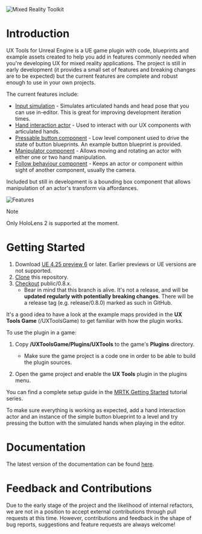 ![Mixed Reality Toolkit](Docs/Images/MRTK_Unreal_UXT_Banner_Rounded.png)

# Introduction

UX Tools for Unreal Engine is a UE game plugin with code, blueprints and example assets created to help you add in features commonly needed when you're developing UX for mixed reality applications. The project is still in early development (it provides a small set of features and breaking changes are to be expected) but the current features are complete and robust enough to use in your own projects.  

The current features include:
- [Input simulation](Docs/InputSimulation.md) - Simulates articulated hands and head pose that you can use in-editor. This is great for improving development iteration times.
- [Hand interaction actor](Docs/HandInteraction.md) - Used to interact with our UX components with articulated hands.
- [Pressable button component](Docs/PressableButton.md) - Low level component used to drive the state of button blueprints. An example button blueprint is provided.
- [Manipulator component](Docs/Manipulator.md) - Allows moving and rotating an actor with either one or two hand manipulation.
- [Follow behaviour component](Docs/FollowComponent.md) - Keeps an actor or component within sight of another component, usually the camera.

Included but still in development is a bounding box component that allows manipulation of an actor's transform via affordances.

![Features](Docs/Images/Features.png)

> [!NOTE]
> Only HoloLens 2 is supported at the moment. 

# Getting Started

1. Download [UE 4.25 preview 6](https://www.unrealengine.com/get-now) or later. Earlier previews or UE versions are not supported.
1. [Clone](https://help.github.com/en/desktop/contributing-to-projects/cloning-a-repository-from-github-to-github-desktop) this repository.
1. [Checkout](https://help.github.com/en/desktop/contributing-to-projects/switching-between-branches) public/0.8.x. 
    * Bear in mind that this branch is alive. It's not a release, and will be **updated regularly with potentially breaking changes**. There will be a release tag (e.g. release/0.8.0) marked as such in GitHub.

It's a good idea to have a look at the example maps provided in the **UX Tools Game** (/UXToolsGame) to get familiar with how the plugin works.

To use the plugin in a game:
1. Copy **/UXToolsGame/Plugins/UXTools** to the game's **Plugins** directory. 
    * Make sure the game project is a code one in order to be able to build the plugin sources.

2. Open the game project and enable the **UX Tools** plugin in the plugins menu.

You can find a complete setup guide in the [MRTK Getting Started](https://docs.microsoft.com/windows/mixed-reality/unreal-uxt-ch1) tutorial series.

To make sure everything is working as expected, add a hand interaction actor and an instance of the simple button blueprint to a level and try pressing the button with the simulated hands when playing in the editor.

# Documentation

The latest version of the documentation can be found [here](https://microsoft.github.io/MixedReality-UXTools-Unreal).

# Feedback and Contributions

Due to the early stage of the project and the likelihood of internal refactors, we are not in a position to accept external contributions through pull requests at this time. However, contributions and feedback in the shape of bug reports, suggestions and feature requests are always welcome!
